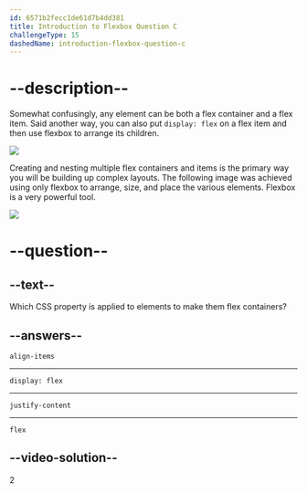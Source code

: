 ```yaml
---
id: 6571b2fecc1de61d7b4dd381
title: Introduction to Flexbox Question C
challengeType: 15
dashedName: introduction-flexbox-question-c
---
```

# --description--

Somewhat confusingly, any element can be both a flex container and a flex item. Said another way, you can also put `display: flex` on a flex item and then use flexbox to arrange its children.

<img src="https://cdn.freecodecamp.org/curriculum/odin-project/flex-box/flexbox-03.png" />

Creating and nesting multiple flex containers and items is the primary way you will be building up complex layouts. The following image was achieved using only flexbox to arrange, size, and place the various elements. Flexbox is a very powerful tool.

<img src="https://cdn.freecodecamp.org/curriculum/odin-project/flex-box/flexbox-02.png"/>


# --question--

## --text--

Which CSS property is applied to elements to make them flex containers?

## --answers--

`align-items`

---

`display: flex`

---

`justify-content`

---

`flex`

## --video-solution--

2
